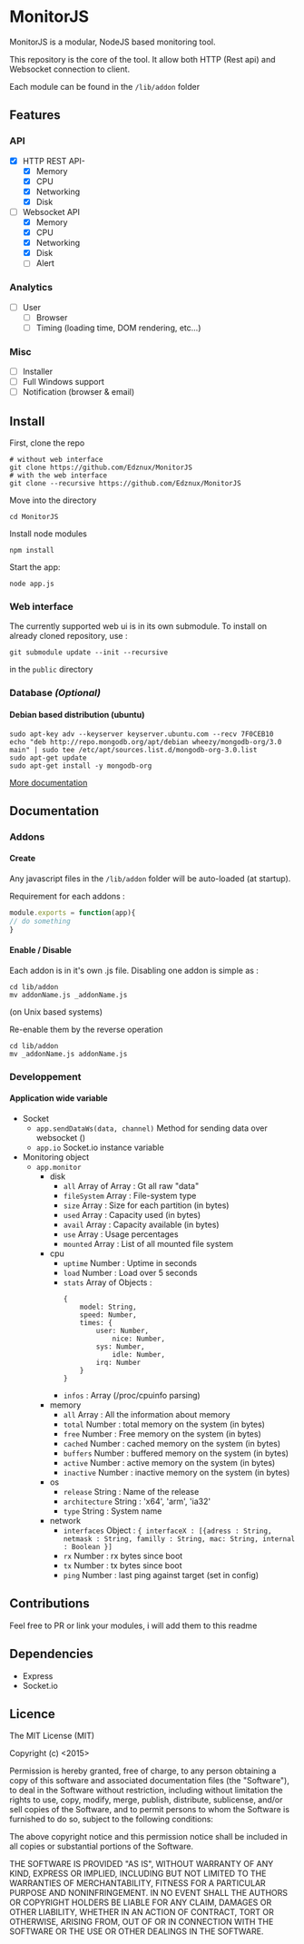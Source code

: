 # MonitorJS

MonitorJS is a modular, NodeJS based monitoring tool.

This repository is the core of the tool.
It allow both HTTP (Rest api) and Websocket connection to client.

Each module can be found in the `/lib/addon` folder

## Features

### API

- [x] HTTP REST API-
	- [x] Memory
	- [x] CPU
	- [x] Networking
	- [x] Disk
- [ ] Websocket API
	- [x] Memory
	- [x] CPU
	- [x] Networking
	- [x] Disk
	- [ ] Alert

### Analytics

- [ ] User
	+ [ ] Browser
	+ [ ] Timing (loading time, DOM rendering, etc...)

### Misc

- [ ] Installer
- [ ] Full Windows support
- [ ] Notification (browser & email)

## Install

First, clone the repo
```
# without web interface
git clone https://github.com/Edznux/MonitorJS
# with the web interface
git clone --recursive https://github.com/Edznux/MonitorJS
```

Move into the directory
```
cd MonitorJS
```

Install node modules
```
npm install
```

Start the app:
```
node app.js
```

### Web interface

The currently supported web ui is in its own submodule. To install on already cloned repository, use : 

```
git submodule update --init --recursive
```

in the `public` directory 
### Database *(Optional)*

#### Debian based distribution (ubuntu)
```
sudo apt-key adv --keyserver keyserver.ubuntu.com --recv 7F0CEB10
echo "deb http://repo.mongodb.org/apt/debian wheezy/mongodb-org/3.0 main" | sudo tee /etc/apt/sources.list.d/mongodb-org-3.0.list
sudo apt-get update
sudo apt-get install -y mongodb-org
```
[More documentation](https://docs.mongodb.org/v3.0/tutorial/install-mongodb-on-debian/ "More infos")

## Documentation

### Addons

#### Create

Any javascript files in the `/lib/addon` folder will be auto-loaded (at startup).

Requirement for each addons :

```js
module.exports = function(app){
// do something
}
```

#### Enable / Disable

Each addon is in it's own .js file. Disabling one addon is simple as :
```
cd lib/addon
mv addonName.js _addonName.js
```
(on Unix based systems)

Re-enable them by the reverse operation
```
cd lib/addon
mv _addonName.js addonName.js
```

### Developpement

#### Application wide variable

- Socket
	+ `app.sendDataWs(data, channel)` Method for sending data over websocket ()
	+ `app.io` Socket.io instance variable
- Monitoring object
	+ `app.monitor`
		* disk
			- `all` Array of Array : Gt all raw "data"
			- `fileSystem` Array : File-system type
			- `size` Array : Size for each partition (in bytes)
			- `used` Array : Capacity used (in bytes)
			- `avail` Array : Capacity available (in bytes)
			- `use` Array : Usage percentages
			- `mounted` Array : List of all mounted file system
		* cpu
			- `uptime` Number : Uptime in seconds
			- `load` Number : Load over 5 seconds
			- `stats` Array of Objects :
				```
				{
					model: String,
					speed: Number,
					times: {
						user: Number,
       						nice: Number,
						sys: Number,
       						idle: Number,
						irq: Number
					}
				}
				```
			- `infos` : Array (/proc/cpuinfo parsing)
		* memory
			- `all` Array : All the information about memory
			- `total` Number : total memory on the system (in bytes)
			- `free` Number : Free memory on the system (in bytes)
			- `cached` Number : cached memory on the system (in bytes)
			- `buffers` Number : buffered memory on the system (in bytes)
			- `active` Number : active memory on the system (in bytes)
			- `inactive` Number : inactive memory on the system (in bytes)
		* os
			- `release` String : Name of the release
			- `architecture` String : 'x64', 'arm', 'ia32'
			- `type` String : System name
		* network
			- `interfaces` Object : ```{ interfaceX : [{adress : String, netmask : String, familly : String, mac: String, internal : Boolean }] ```
			- `rx` Number : rx bytes since boot
			- `tx` Number : tx bytes since boot
			- `ping` Number : last ping against target (set in config)



## Contributions
Feel free to PR or link your modules, i will add them to this readme

## Dependencies

- Express
- Socket.io

## Licence

The MIT License (MIT)

Copyright (c) <2015> <Edznux>

Permission is hereby granted, free of charge, to any person obtaining a copy
of this software and associated documentation files (the "Software"), to deal
in the Software without restriction, including without limitation the rights
to use, copy, modify, merge, publish, distribute, sublicense, and/or sell
copies of the Software, and to permit persons to whom the Software is
furnished to do so, subject to the following conditions:

The above copyright notice and this permission notice shall be included in
all copies or substantial portions of the Software.

THE SOFTWARE IS PROVIDED "AS IS", WITHOUT WARRANTY OF ANY KIND, EXPRESS OR
IMPLIED, INCLUDING BUT NOT LIMITED TO THE WARRANTIES OF MERCHANTABILITY,
FITNESS FOR A PARTICULAR PURPOSE AND NONINFRINGEMENT. IN NO EVENT SHALL THE
AUTHORS OR COPYRIGHT HOLDERS BE LIABLE FOR ANY CLAIM, DAMAGES OR OTHER
LIABILITY, WHETHER IN AN ACTION OF CONTRACT, TORT OR OTHERWISE, ARISING FROM,
OUT OF OR IN CONNECTION WITH THE SOFTWARE OR THE USE OR OTHER DEALINGS IN
THE SOFTWARE.
